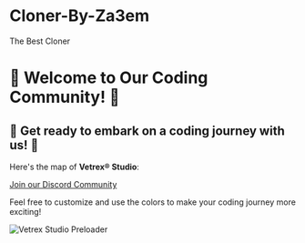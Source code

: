# Cloner-By-Za3em
The Best Cloner
# 🎉 Welcome to Our Coding Community! 🎉

## 🌟 Get ready to embark on a coding journey with us! 🌟

Here's the map of **Vetrex® Studio**:

[Join our Discord Community](https://discord.gg/yVggFshkAC)


Feel free to customize and use the colors to make your coding journey more exciting!

![Vetrex Studio Preloader](https://cdn.discordapp.com/attachments/1247968652423069768/1264206656221351936/vetrex-logo-preloader.gif?ex=669d07b2&is=669bb632&hm=53b3c017a790b53a8c961f3b2dbd1d29cdb4742200b3d1db72b5b47e6a7a30c3&)
